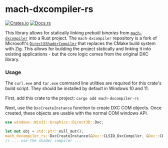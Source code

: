 # mach-dxcompiler-rs

[![Crates.io](https://img.shields.io/crates/v/mach-dxcompiler-rs.svg)](https://crates.io/crates/mach-dxcompiler-rs)
[![Docs.rs](https://docs.rs/mach-dxcompiler-rs/badge.svg)](https://docs.rs/mach-dxcompiler-rs)

This library allows for statically linking *prebuilt binaries* from [`mach-dxcompiler`](https://github.com/hexops/mach-dxcompiler) into a Rust project. The `mach-dxcompiler` repository is a fork of Microsoft's [`DirectXShaderCompiler`](https://github.com/microsoft/DirectXShaderCompiler/tree/main) that replaces the CMake build system with Zig. This allows for building the project statically and linking it into existing applications - but the core logic comes from the original DXC library.

### Usage

The `curl.exe` and `tar.exe` command line utilities are required for this crate's build script. They should be installed by default in Windows 10 and 11.

First, add this crate to the project: `cargo add mach-dxcompiler-rs`

Next, use the `DxcCreateInstance` function to create DXC COM objects. Once created, these objects are usable with the normal COM windows API.

```rust
use windows::Win32::Graphics::Direct3D::Dxc;

let mut obj = std::ptr::null_mut();
mach_dxcompiler_rs::DxcCreateInstance(&Dxc::CLSID_DxcCompiler, &Dxc::CLSID_DxcUtils, &mut object);
// ... use the shader compiler ...
```